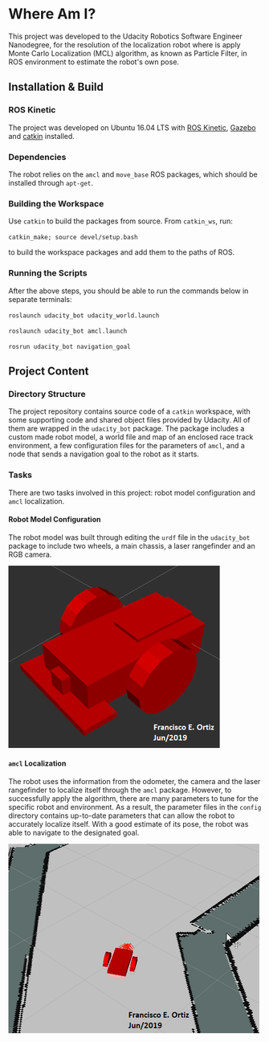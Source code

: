 # Where Am I?
This project was developed to the Udacity Robotics Software Engineer Nanodegree, for the resolution of the localization robot where is apply Monte Carlo Localization (MCL) algorithm, as known as Particle Filter, in ROS environment to estimate the robot's own pose.

## Installation & Build
### ROS Kinetic
The project was developed on Ubuntu 16.04 LTS with [ROS Kinetic](http://wiki.ros.org/kinetic), [Gazebo](http://gazebosim.org/) and [catkin](http://wiki.ros.org/catkin) installed.

### Dependencies
The robot relies on the ``amcl`` and ``move_base`` ROS packages, which should be installed through ``apt-get``.

### Building the Workspace
Use ``catkin`` to build the packages from source. From ``catkin_ws``, run:

``catkin_make; source devel/setup.bash``

to build the workspace packages and add them to the paths of ROS.

### Running the Scripts
After the above steps, you should be able to run the commands below in separate terminals:

``roslaunch udacity_bot udacity_world.launch``

``roslaunch udacity_bot amcl.launch``

``rosrun udacity_bot navigation_goal``


## Project Content
### Directory Structure
The project repository contains source code of a ``catkin`` workspace, with some supporting code and shared object files provided by Udacity. All of them are wrapped in the ``udacity_bot`` package. The package includes a custom made robot model, a world file and map of an enclosed race track environment, a few configuration files for the parameters of ``amcl``, and a node that sends a navigation goal to the robot as it starts.

### Tasks
There are two tasks involved in this project: robot model configuration and ``amcl`` localization.
#### Robot Model Configuration
The robot model was built through editing the ``urdf`` file in the ``udacity_bot`` package to include two wheels, a main chassis, a laser rangefinder and an RGB camera. 

![bot_model](images/car.png)


#### ``amcl`` Localization
The robot uses the information from the odometer, the camera and the laser rangefinder to localize itself through the ``amcl`` package. However, to successfully apply the algorithm, there are many parameters to tune for the specific robot and environment. As a result, the parameter files in the ``config`` directory contains up-to-date parameters that can allow the robot to accurately localize itself. With a good estimate of its pose, the robot was able to navigate to the designated goal.

![bot_goal](images/goal_car.png)
